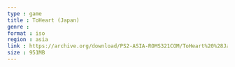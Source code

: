 ```yaml
---
type : game
title : ToHeart (Japan)
genre : 
format : iso
region : asia
link : https://archive.org/download/PS2-ASIA-ROMS321COM/ToHeart%20%28Japan%29.7z
size : 951MB
---
```

